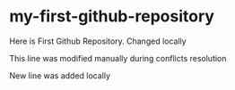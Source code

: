 # my-first-github-repository
Here is First Github Repository. Changed locally

This line was modified manually during conflicts resolution

New line was added locally
